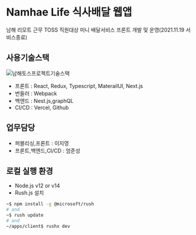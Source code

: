 # Namhae Life 식사배달 웹앱

남해 리모트 근무 TOSS 직원대상 미니 배달서비스 프론트 개발 및 운영(2021.11.19 서비스종료)

## 사용기술스택
![남해토스프로젝트기술스택](https://user-images.githubusercontent.com/55748886/173522181-5446aed3-440b-4f5b-bf21-6ced0ba89885.JPG)
- 프론트 : React, Redux, Typescript, MaterailUI, Next.js
- 번들러 : Webpack 
- 백엔드 : Nest.js,graphQL
- CI/CD : Vercel, Github

## 업무담당
- 퍼블리싱,프론트 : 이지영 
- 프론트,백엔드,CI/CD : 엄준성


## 로컬 실행 환경 
- Node.js v12 or v14
- Rush.js 설치

```bash
~$ npm install -g @microsoft/rush
# and
~$ rush update
# and
~/apps/client$ rushx dev
```
